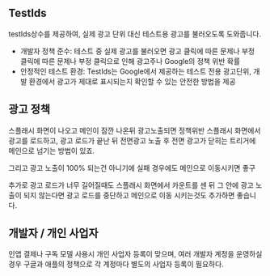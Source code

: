 
## TestIds
testIds상수를 제공하여, 실제 광고 단위 대신 테스트용 광고를 불러오도록 도와줍니다.

- 개발자 정책 준수: 테스트 중 실제 광고를 불러오면 광고 클릭에 따른 문제나 부정 클릭에 따른 문제나 부정 클릭으로 인해 광고주나 Google의 정책 위반 확률
- 안정적인 테스트 환경: TestIds는 Google에서 제공하는 테스트 전용 광고단위, 개발 환경에서 광고가 제대로 표시되는지 확인할 수 있는 안전한 방법을 제공

## 광고 정책
스플래시 화면이 나오고 메인이 잠깐 나온뒤 광고노출되면 정책위반
스플래시 화면에서 광고를 로드하고, 광고 로드가 끝난 뒤 전면광고 노출 후 전면 광고가 닫히는 트리거에 메인으로 넘기는 방법이 있죠. 

그리고 광고 노출이 100% 되는건 아니기에 실패 경우에도 메인으로 이동시키면 좋구

추가로 광고 로드가 너무 길어질때도 스플래시 화면에서 카운트를 센 뒤 그 안에 광고 노출이 되지 않는다면 광고 로드를 중단하고 메인으로 이동 시키는것도 추가하면 좋습니다.

## 개발자 / 개인 사업자
인앱 결제나 구독 모델 사용시 개인 사업자 등록이 맞으며, 여러 개발자 계정을 운영하실경우 구글과 애플의 정책으로 각 계정마다 별도의 사업자 등록이 필요하다.